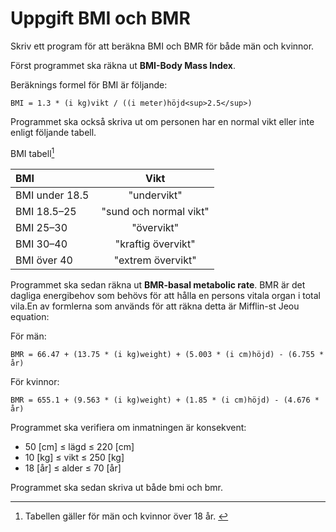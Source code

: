 # Uppgift BMI och BMR

Skriv ett program för att beräkna BMI och BMR för både män och kvinnor.

Först programmet ska räkna ut **BMI-Body Mass Index**.

Beräknings formel för BMI är följande:

```BMI = 1.3 * (i kg)vikt / ((i meter)höjd<sup>2.5</sup>)```

Programmet ska också skriva ut om personen har en normal vikt eller inte
enligt följande tabell.

BMI tabell[^1]

BMI | Vikt
:--- | :---:
BMI under 18.5 | "undervikt"
BMI 18.5–25 | "sund och normal vikt"
BMI 25–30 | "övervikt"
BMI 30–40 | "kraftig övervikt"
BMI över 40 | "extrem övervikt"

Programmet ska sedan räkna ut **BMR-basal metabolic rate**. BMR är det dagliga
energibehov som behövs för att hålla en persons vitala organ i total vila.En
av formlerna som används för att räkna detta är Mifflin-st Jeou equation:

För män:

```BMR = 66.47 + (13.75 * (i kg)weight) + (5.003 * (i cm)höjd) - (6.755 * år)```

För kvinnor:

```BMR = 655.1 + (9.563 * (i kg)weight) + (1.85 * (i cm)höjd) - (4.676 * år)```

Programmet ska verifiera om inmatningen är konsekvent:

- 50 [cm] ≤ lägd  ≤ 220 [cm]
- 10 [kg] ≤ vikt  ≤ 250 [kg]
- 18 [år] ≤ alder ≤ 70  [år]

Programmet ska sedan skriva ut både bmi och bmr.

[^1]: Tabellen gäller för män och kvinnor över 18 år. 

